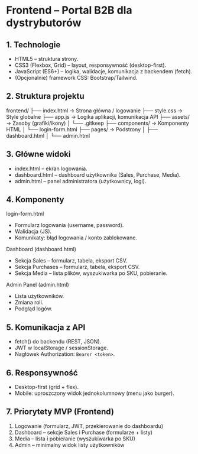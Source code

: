 # Frontend – Portal B2B dla dystrybutorów

## 1. Technologie
- HTML5 – struktura strony.
- CSS3 (Flexbox, Grid) – layout, responsywność (desktop-first).
- JavaScript (ES6+) – logika, walidacje, komunikacja z backendem (fetch).
- (Opcjonalnie) framework CSS: Bootstrap/Tailwind.

## 2. Struktura projektu
frontend/
├── index.html          -> Strona główna / logowanie
├── style.css           -> Style globalne
├── app.js              -> Logika aplikacji, komunikacja API
├── assets/             -> Zasoby (grafiki/ikony)
│   └── .gitkeep
├── components/         -> Komponenty HTML
│   └── login-form.html
├── pages/              -> Podstrony
│   ├── dashboard.html
│   └── admin.html

## 3. Główne widoki
- index.html – ekran logowania.
- dashboard.html – dashboard użytkownika (Sales, Purchase, Media).
- admin.html – panel administratora (użytkownicy, logi).

## 4. Komponenty
login-form.html
- Formularz logowania (username, password).
- Walidacja (JS).
- Komunikaty: błąd logowania / konto zablokowane.

Dashboard (dashboard.html)
- Sekcja Sales – formularz, tabela, eksport CSV.
- Sekcja Purchases – formularz, tabela, eksport CSV.
- Sekcja Media – lista plików, wyszukiwarka po SKU, pobieranie.

Admin Panel (admin.html)
- Lista użytkowników.
- Zmiana roli.
- Podgląd logów.

## 5. Komunikacja z API
- fetch() do backendu (REST, JSON).
- JWT w localStorage / sessionStorage.
- Nagłówek Authorization: `Bearer <token>`.

## 6. Responsywność
- Desktop-first (grid + flex).
- Mobile: uproszczony widok jednokolumnowy (menu jako burger).

## 7. Priorytety MVP (Frontend)
1) Logowanie (formularz, JWT, przekierowanie do dashboardu)  
2) Dashboard – sekcje Sales i Purchase (formularze + listy)  
3) Media – lista i pobieranie (wyszukiwarka po SKU)  
4) Admin – minimalny widok listy użytkowników

